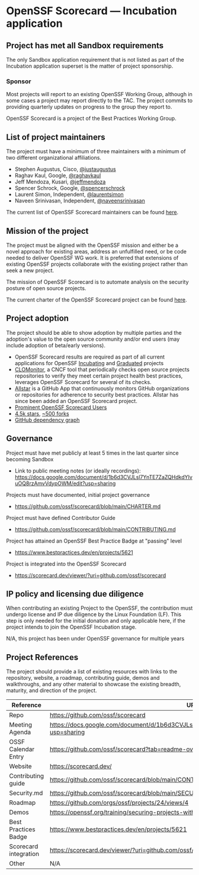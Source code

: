 # OpenSSF Scorecard — Incubation application

## Project has met all Sandbox requirements

The only Sandbox application requirement that is not listed as part of the Incubation application superset is the matter of project sponsorship.

### Sponsor

Most projects will report to an existing OpenSSF Working Group, although in some cases a project may report directly to the TAC. The project commits to providing quarterly updates on progress to the group they report to.

OpenSSF Scorecard is a project of the Best Practices Working Group.

## List of project maintainers

The project must have a minimum of three maintainers with a minimum of two different organizational affiliations.

- Stephen Augustus, Cisco, [@justaugustus](https://github.com/justaugustus)
- Raghav Kaul, Google, [@raghavkaul](https://github.com/raghavkaul)
- Jeff Mendoza, Kusari, [@jeffmendoza](https://github.com/jeffmendoza)
- Spencer Schrock, Google, [@spencerschrock](https://github.com/spencerschrock)
- Laurent Simon, Independent, [@laurentsimon](https://github.com/laurentsimon)
- Naveen Srinivasan, Independent, [@naveensrinivasan](https://github.com/naveensrinivasan)

The current list of OpenSSF Scorecard maintainers can be found [here](https://github.com/ossf/scorecard/blob/main/MAINTAINERS.md).

## Mission of the project

The project must be aligned with the OpenSSF mission and either be a novel approach for existing areas, address an unfulfilled need, or be code needed to deliver OpenSSF WG work. It is preferred that extensions of existing OpenSSF projects collaborate with the existing project rather than seek a new project.

The mission of OpenSSF Scorecard is to automate analysis on the security posture of open source projects.

The current charter of the OpenSSF Scorecard project can be found [here](https://github.com/ossf/scorecard/blob/main/CHARTER.md).

## Project adoption

The project should be able to show adoption by multiple parties and the adoption's value to the open source community and/or end users (may include adoption of beta/early versions).

- OpenSSF Scorecard results are required as part of all current applications for OpenSSF [Incubating](https://github.com/ossf/tac/blob/c76e94ed192379ede5b3e5e143c372125bac6aa8/process/templates/PROJECT_NAME_incubation_stage.md) and [Graduated](https://github.com/ossf/tac/blob/c76e94ed192379ede5b3e5e143c372125bac6aa8/process/templates/PROJECT_NAME_graduation_stage.md) projects
- [CLOMonitor](https://github.com/cncf/clomonitor), a CNCF tool that periodically checks open source projects repositories to verify they meet certain project health best practices, leverages OpenSSF Scorecard for several of its checks.
- [Allstar](https://github.com/ossf/allstar) is a GitHub App that continuously monitors GitHub organizations or repositories for adherence to security best practices. Allstar has since been added an OpenSSF Scorecard project.
- [Prominent OpenSSF Scorecard Users](https://github.com/ossf/scorecard?tab=readme-ov-file#prominent-scorecard-users)
- [4.5k stars](https://github.com/ossf/scorecard/stargazers), [~500 forks](https://github.com/ossf/scorecard/forks)
- [GitHub dependency graph](https://github.com/ossf/scorecard/network/dependents)

## Governance

Project must have met publicly at least 5 times in the last quarter since becoming Sandbox

- Link to public meeting notes (or ideally recordings): https://docs.google.com/document/d/1b6d3CVJLsl7YnTE7ZaZQHdkdYIvuOQ8rzAmvVdypOWM/edit?usp=sharing

Projects must have documented, initial project governance

- https://github.com/ossf/scorecard/blob/main/CHARTER.md

Project must have defined Contributor Guide

- https://github.com/ossf/scorecard/blob/main/CONTRIBUTING.md

Project has attained an OpenSSF Best Practice Badge at "passing" level

- https://www.bestpractices.dev/en/projects/5621

Project is integrated into the OpenSSF Scorecard

- https://scorecard.dev/viewer/?uri=github.com/ossf/scorecard

## IP policy and licensing due diligence

When contributing an existing Project to the OpenSSF, the contribution must undergo license and IP due diligence by the Linux Foundation (LF). This step is only needed for the initial donation and only applicable here, if the project intends to join the OpenSSF Incubation stage.

N/A, this project has been under OpenSSF governance for multiple years

## Project References

The project should provide a list of existing resources with links to the repository, website, a roadmap, contributing guide, demos and walkthroughs, and any other material to showcase the existing breadth, maturity, and direction of the project.

| Reference | URL |
|---|---|
| Repo | https://github.com/ossf/scorecard |
| Meeting Agenda | https://docs.google.com/document/d/1b6d3CVJLsl7YnTE7ZaZQHdkdYIvuOQ8rzAmvVdypOWM/edit?usp=sharing |
| OSSF Calendar Entry | https://github.com/ossf/scorecard?tab=readme-ov-file#join-the-scorecard-project-meeting |
| Website | https://scorecard.dev/ |
| Contributing guide | https://github.com/ossf/scorecard/blob/main/CONTRIBUTING.md |
| Security.md | https://github.com/ossf/scorecard/blob/main/SECURITY.md |
| Roadmap | https://github.com/orgs/ossf/projects/24/views/4 |
| Demos | https://openssf.org/training/securing-projects-with-openssf-scorecard-course/ |
| Best Practices Badge | https://www.bestpractices.dev/en/projects/5621 |
| Scorecard integration | https://scorecard.dev/viewer/?uri=github.com/ossf/scorecard |
| Other | N/A |
